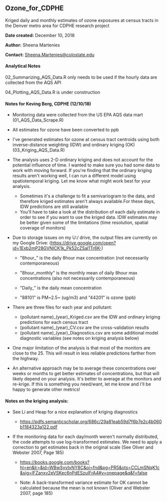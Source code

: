 ## Ozone_for_CDPHE
Kriged daily and monthly estimates of ozone exposures at census tracts in the Denver metro area for CDPHE research project

**Date created:** December 10, 2018

**Author:** Sheena Martenies

**Contact:** Sheena.Martenies@colostate.edu


#### Analytical Notes

02_Summarizing_AQS_Data.R only needs to be used if the hourly data are collected 
from the AQS API

04_Plotting_AQS_Data.R is under construction 


#### Notes for Keving Berg, CDPHE (12/10/18)

- Monitoring data were collected from the US EPA AQS data mart (01_AQS_Data_Scrape.R)

- All estimates for ozone have been converted to ppb

- I've generated estimates for ozone at census tract centroids using both inverse-distance
weighting (IDW) and ordinary kriging (OK) (03_Kriging_AQS_Data.R) 

- The analysis uses 2-D ordinary kriging and does not account for the potential influence of time. I wanted to make sure you had some data to work with moving forward. If you're finding that the ordinary kriging results aren't working well, I can run a different model using spatiotemporal kriging. Let me know what might work best for your analysis. 

    - Sometimes it's a challenge to fit a semivariogram to the data, and therefore kriged estimates aren't always available.For these days, IDW predictions are still available
    - You'll have to take a look at the distribution of each daily estimate in order
to see if you want to use the kriged data. IDW estimates may be better given some of
the limitations (time resolution, spatial coverage of monitors)

- Due to storage issues on my U:/ drive, the output files are currently on my Google Drive:
(https://drive.google.com/open?id=1Exb2mP28GVNICK1k_Pk52cZSal1Tr6K-)
    
    - "8hour_" is the daily 8hour max concentration (not necessarily contemporaneous)
    - "8hour_monthly" is the monthly mean of daily 8hour max concentrations (also not necessarily contemporaneous)
    - "Daily_" is the daily mean concentration
    
    - "88101" is PM~2.5~ (ug/m3) and "44201" is ozone (ppb)
    
- There are three files for each year and pollutant:

    - (pollutant name)_(year)_Kriged.csv are the IDW and ordinary kriging predictions for each census tract
    - (pollutant name)_(year)_CV.csv are the cross-validation results
    - (pollutant name)_(year)_Diagnostics.csv are some additional model diagnostic variables (see notes on kriging analysis below)
  
- One major limitation of the analysis is that most of the monitors are close to the 25. This will result in less reliable predictions farther from the highway.

- An alternative approach may be to average these concentrations over weeks or months to get better estimates of concentrations, but that will likely depend on your analysis. It's better to average at the monitors and re-krige. If this is something you need/want, let me know and I'll be happy to generate other metrics!

#### Notes on the kriging analysis:
- See Li and Heap for a nice explanation of kriging diagnostics

    - https://pdfs.semanticscholar.org/686c/29a81eab59d7f6b7e2c4b060b1184323a122.pdf

- If the monitoring data for each day/month weren't normally distributed, the code attempts to use log-transformed
estimates. We need to apply a correction to get estimates back in the original scale (See Oliver and Webster 2007, Page 185)

    - https://books.google.com/books?hl=en&lr=&id=WBwSyvIvNY8C&oi=fnd&pg=PR5&ots=CCLmSNqK1c&sig=lFZanxv2eVSKec6nPdESzuIFrA4#v=onepage&q&f=false

    - Note: A back-transformed variance estimate for OK cannot be calculated because the mean is not known (Oliver and Webster 2007, page 185)




